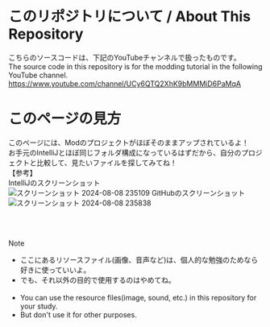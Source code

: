 # このリポジトリについて / About This Repository
こちらのソースコードは、下記のYouTubeチャンネルで扱ったものです。<br>
The source code in this repository is for the modding tutorial in the following YouTube channel.
https://www.youtube.com/channel/UCy6QTQ2XhK9bMMMiD6PaMqA

# このページの見方
このページには、Modのプロジェクトがほぼそのままアップされているよ！<br>
お手元のIntelliJとほぼ同じフォルダ構成になっているはずだから、自分のプロジェクトと比較して、見たいファイルを探してみてね！<br>
【参考】<br>
IntelliJのスクリーンショット<br>
![スクリーンショット 2024-08-08 235109](https://github.com/user-attachments/assets/1c64676a-2a7f-4f55-8345-b8636548258f)
GitHubのスクリーンショット<br>
![スクリーンショット 2024-08-08 235838](https://github.com/user-attachments/assets/9d4ae2ce-33c8-4953-ab80-1e41261cccd0)

<br><br>
> [!NOTE]
>  - ここにあるリソースファイル(画像、音声など)は、個人的な勉強のためなら好きに使っていいよ。
>  - でも、それ以外の目的で使用するのはやめてね。
> <br><br>
>  - You can use the resource files(image, sound, etc.) in this repository for your study.
>  - But don't use it for other purposes.
